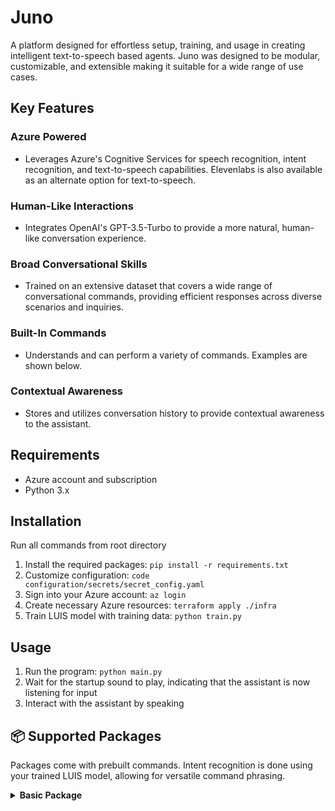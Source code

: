 # Juno 
A platform designed for effortless setup, training, and usage in creating intelligent text-to-speech based agents. Juno was designed to be modular, customizable, and extensible making it suitable for a wide range of use cases.

## Key Features 
### Azure Powered 

- Leverages Azure's Cognitive Services for speech recognition, intent recognition, and text-to-speech capabilities. Elevenlabs is also available as an alternate option for text-to-speech.

### Human-Like Interactions 

- Integrates OpenAI's GPT-3.5-Turbo to provide a more natural, human-like conversation experience.

### Broad Conversational Skills 

- Trained on an extensive dataset that covers a wide range of conversational commands, providing efficient responses across diverse scenarios and inquiries.

### Built-In Commands 

- Understands and can perform a variety of commands. Examples are shown below.

### Contextual Awareness 

- Stores and utilizes conversation history to provide contextual awareness to the assistant.

## Requirements
- Azure account and subscription
- Python 3.x

## Installation
Run all commands from root directory
1. Install the required packages: `pip install -r requirements.txt`
2. Customize configuration: `code configuration/secrets/secret_config.yaml` 
3. Sign into your Azure account: `az login`
4. Create necessary Azure resources: `terraform apply ./infra`
6. Train LUIS model with training data: `python train.py`

## Usage
1. Run the program: `python main.py`
2. Wait for the startup sound to play, indicating that the assistant is now listening for input
3. Interact with the assistant by speaking

## 📦 Supported Packages
Packages come with prebuilt commands.
Intent recognition is done using your trained LUIS model, allowing for versatile command phrasing.

<details>
<summary><b>Basic Package</b></summary>

##### Control Behavior
| Command | Response |
| ------- | -------- |
| Mute | Mutes the agent's responses |
| Unmute | Unmutes the agent's responses |
| Pause | Pauses all of the agent's functionalities |
| Exit | Terminates the program |
##### Personalization
| Command | Response |
| ------- | -------- |
| Change language to {language} | Changes the language of the agent to {language} |
| Change gender to {gender} | Changes the gender of the agent to {gender} |
| Change role to {role} | Changes the role of the agent to {role} |
| Change voice | Changes the agent's voice |

<details>

<details>
<summary><b>Virtual Assistant Package</b> (includes Basic)</summary>

##### Weather Retrieval
| Command | Response |
| ------- | -------- |
| What is the weather in {location} | Provides the current temperature in {location} |
##### Speech Translation
| Command | Response |
| ------- | -------- |
| Translate {speech} into {language} | Translates {speech} into {language} |
##### Control Lights
| Command | Response |
| ------- | -------- |
| Turn lights {off/on} | Turns the lights {off/on} |
| Change light color to {color} | Changes the light color to {color} |
##### Control Music 
| Command | Response |
| ------- | -------- |
| Play {song} | Plays {song} |
| Pause song | Pauses song |
| Play next song | Plays next song |
| Lower volume | Lowers volume of song playing by 10% |
| Raise volume | Raises volume of song playing by 10% |
##### Set Alarm
| Command | Response |
| ------- | -------- |
| Set an alarm for {day and time} | Sets an alarm for {day and time} |
##### Set Reminder
| Command | Response |
| ------- | -------- |
| Set a reminder for {day and time} to do {reminder} | Sets a reminder for {day and time} to do {reminder} |
##### Set Timer
| Command | Response |
| ------- | -------- |
| Set a timer for {time} {metric} | Sets a timer for {time} {metric} |
##### News Retrieval 
| Command | Response |
| ------- | -------- |
| Give me the news | A summary of the current top news stories (summarized using GPT) |
##### Web Browsing
| Command | Response |
| ------- | -------- |
| Open {website} | Opens the specified {website} |
| Search {speech} | Conducts a Google search for {speech} |
| Search youtube for {speech} | Conducts a YouTube search for {speech} |

</details>

Note: If a command is given that is not included in the above list, a response will be given using GPT.
   
 ## Supported Langauges
 Arabic, English (Australia, Ireland, UK, USA), Finnish, French, German, Hindi, Korean, Mandarin, Russian, Spanish
